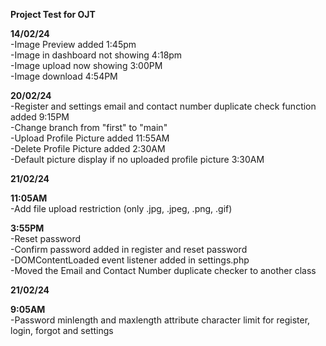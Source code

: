 <b>Project Test for OJT</b>

<b>14/02/24</b><br>
    -Image Preview added 1:45pm<br>
    -Image in dashboard not showing 4:18pm<br>
    -Image upload now showing 3:00PM<br>
    -Image download 4:54PM<br>

<b>20/02/24</b><br>
    -Register and settings email and contact number duplicate check function added 9:15PM <br>
    -Change branch from "first" to "main"<br>
    -Upload Profile Picture added 11:55AM <br>
    -Delete Profile Picture added 2:30AM <br>
    -Default picture display if no uploaded profile picture 3:30AM <br>

<b>21/02/24</b><br>

<b>11:05AM</b><br>
-Add file upload restriction (only .jpg, .jpeg, .png, .gif)<br>

<b>3:55PM</b><br>
-Reset password <br>
-Confirm password added in register and reset password<br>
-DOMContentLoaded event listener added in settings.php <br>
-Moved the Email and Contact Number duplicate checker to another class <br>

<b>21/02/24</b><br>

<b>9:05AM</b><br>
-Password minlength and maxlength attribute character limit for register, login, forgot and settings<br>